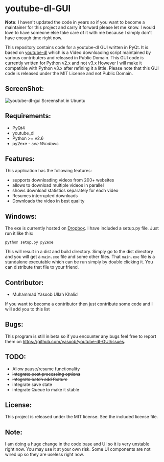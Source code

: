 youtube-dl-GUI
==============

**Note:** I haven't updated the code in years so if you want to become a maintainer for this project and carry it forward please let me know. I would love to have someone else take care of it with me because I simply don't have enough time right now.

This repository contains code for a youtube-dl GUI written in PyQt. It is based on [youtube-dl](https://github.com/rg3/youtube-dl) which is a Video downloading script maintained by various contributers and released in Public Domain. This GUI code is currently written for Python v2.x and not v3.x However I will make it compatible with Python v3.x after refining it a little. Please note that this GUI code is released under the MIT License and not Public Domain.

ScreenShot:
-------------
![youtube-dl-gui Screenshot in Ubuntu](http://imgur.com/KxTLeYl.png)

Requirements:
------------
- PyQt4
- youtube_dl
- Python >= v2.6
- py2exe - _see Windows_

Features:
----------
This application has the following features:
- supports downloading videos from 200+ websites
- allows to download multiple videos in parallel
- shows download statistics separately for each video
- Resumes interrupted downloads
- Downloads the video in best quality

Windows:
-----------
The exe is currently hosted on [Dropbox](https://www.dropbox.com/s/oj8dh4q82tofk34/youtube-dl.exe). I have included a setup.py file. Just run it like this:
```
python setup.py py2exe
```
This will result in a dist and build directory. Simply go to the dist directory and you will get a ```main.exe``` file and some other files. That ```main.exe``` file is a standalone executable which can be run simply by double clicking it. You can distribute that file to your friend.

Contributor:
---------
- Muhammad Yasoob Ullah Khalid

If you want to become a contributor then just contribute some code and I will add you to this list

Bugs:
----------
This program is still in beta so if you encounter any bugs feel free to report them on https://github.com/yasoob/youtube-dl-GUI/issues.

TODO:
-------
- Allow pause/resume functionality
- ~~integrate post processing options~~
- ~~integrate batch add feature~~
- integrate save state
- integrate Queue to make it stable

License:
----------
This project is released under the MIT license. See the included license file.

Note:
-----

I am doing a huge change in the code base and UI so it is very unstable right now. You may use it at your own risk.
Some UI components are not wired up so they are useless right now.
